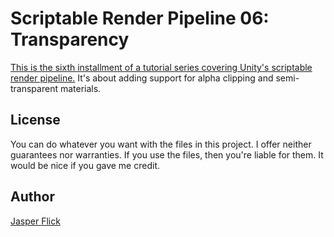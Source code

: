 # Scriptable Render Pipeline 06: Transparency

[This is the sixth installment of a tutorial series covering Unity's scriptable render pipeline.](https://catlikecoding.com/unity/tutorials/scriptable-render-pipeline/transparency/) It's about adding support for alpha clipping and semi-transparent materials.

## License

You can do whatever you want with the files in this project. I offer neither guarantees nor warranties. If you use the files, then you're liable for them. It would be nice if you gave me credit.

## Author

[Jasper Flick](https://catlikecoding.com/jasper-flick/)